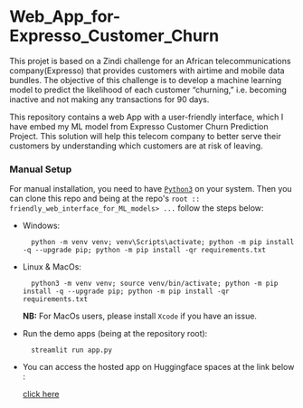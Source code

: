 # Web_App_for-Expresso_Customer_Churn

This projet is based on a Zindi challenge for an African telecommunications company(Expresso) that provides customers with airtime and mobile data bundles. The objective of this challenge is to develop a machine learning model to predict the likelihood of each customer “churning,” i.e. becoming inactive and not making any transactions for 90 days.

This repository contains a web App with a user-friendly interface, which I have embed my ML model from Expresso Customer Churn Prediction Project. This solution will help this telecom company to better serve their customers by understanding which customers are at risk of leaving.

### Manual Setup

For manual installation, you need to have [`Python3`](https://www.python.org/) on your system. Then you can clone this repo and being at the repo's `root :: friendly_web_interface_for_ML_models> ...`  follow the steps below:

- Windows:
        
        python -m venv venv; venv\Scripts\activate; python -m pip install -q --upgrade pip; python -m pip install -qr requirements.txt  

- Linux & MacOs:
        
        python3 -m venv venv; source venv/bin/activate; python -m pip install -q --upgrade pip; python -m pip install -qr requirements.txt  

    **NB:** For MacOs users, please install `Xcode` if you have an issue.



- Run the demo apps (being at the repository root):

        streamlit run app.py

- You can access the hosted app on Huggingface spaces at the link below :
        
    [click here](https://huggingface.co/spaces/FKBaffour/Streamlit-App-for-Titanic-Survival-Prediction)
